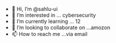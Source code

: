 - 👋 Hi, I’m @sahlu-ui
- 👀 I’m interested in ... cybersecurity 
- 🌱 I’m currently learning ... 12
- 💞️ I’m looking to collaborate on ...amozon 
- 📫 How to reach me ...via email 
<!---
sahlu-ui/sahlu-ui is a ✨ special ✨ repository because its `README.md` (this file) appears on your GitHub profile.
You can click the Preview link to take a look at your changes.
--->
